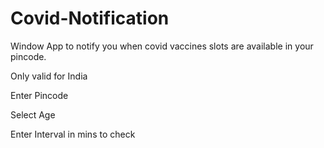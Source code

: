 # Covid-Notification

Window App to notify you when covid vaccines slots are available in your pincode.

Only valid for India

Enter Pincode

Select Age

Enter Interval in mins to check 


